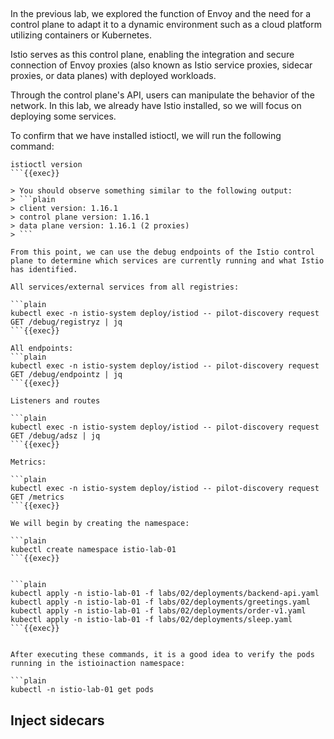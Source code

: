 ## 

In the previous lab, we explored the function of Envoy and the need for a control plane to adapt it to a dynamic environment such as a cloud platform utilizing containers or Kubernetes. 

Istio serves as this control plane, enabling the integration and secure connection of Envoy proxies (also known as Istio service proxies, sidecar proxies, or data planes) with deployed workloads. 

Through the control plane's API, users can manipulate the behavior of the network. In this lab, we already have Istio installed, so we will focus on deploying some services.

To confirm that we have installed istioctl, we will run the following command:

```plain
istioctl version
```{{exec}}

> You should observe something similar to the following output:
> ```plain
> client version: 1.16.1
> control plane version: 1.16.1
> data plane version: 1.16.1 (2 proxies)
> ```

From this point, we can use the debug endpoints of the Istio control plane to determine which services are currently running and what Istio has identified.

All services/external services from all registries:

```plain
kubectl exec -n istio-system deploy/istiod -- pilot-discovery request GET /debug/registryz | jq
```{{exec}}

All endpoints:
```plain
kubectl exec -n istio-system deploy/istiod -- pilot-discovery request GET /debug/endpointz | jq
```{{exec}}

Listeners and routes

```plain
kubectl exec -n istio-system deploy/istiod -- pilot-discovery request GET /debug/adsz | jq
```{{exec}}

Metrics:

```plain
kubectl exec -n istio-system deploy/istiod -- pilot-discovery request GET /metrics
```{{exec}}

We will begin by creating the namespace:

```plain
kubectl create namespace istio-lab-01
```{{exec}}


```plain
kubectl apply -n istio-lab-01 -f labs/02/deployments/backend-api.yaml
kubectl apply -n istio-lab-01 -f labs/02/deployments/greetings.yaml
kubectl apply -n istio-lab-01 -f labs/02/deployments/order-v1.yaml
kubectl apply -n istio-lab-01 -f labs/02/deployments/sleep.yaml
```{{exec}}


After executing these commands, it is a good idea to verify the pods running in the istioinaction namespace:

```plain
kubectl -n istio-lab-01 get pods
```

## Inject sidecars